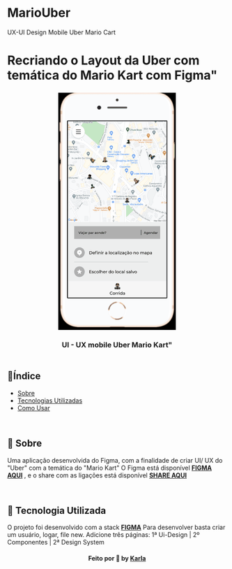 # MarioUber
UX-UI Design Mobile Uber Mario Cart
# Recriando o Layout da Uber com temática do Mario Kart com Figma"
<h3 align="center">
   <img alt="Uber Mário Kart" title="#logo" src="https://github.com/karlacorrea/MarioUber/blob/main/a_gjp.gif">
   <br><br>
   <b>UI - UX mobile Uber Mario Kart"</b>  
<b> </b>
   <br><br>
 
 <p align="center">
  
  </a>
 </p>
</h3>

## 🔖Índice

- [Sobre](#sobre)
- [Tecnologias Utilizadas](#tecnologias-utilizadas)
- [Como Usar](#como-usar)


<br>

<a id="sobre"></a>
## 🧐 Sobre

Uma aplicação desenvolvida do Figma, com a finalidade de criar UI/ UX do "Uber" com  a temática do "Mario Kart"
O Figma está disponível **[FIGMA AQUI](https://www.figma.com/file/PrLQaar7J1C3eeWtonUrgP/MarioUber?node-id=0%3A1)**
 , e o share com as ligações está disponível **[SHARE AQUI](https://www.figma.com/proto/PrLQaar7J1C3eeWtonUrgP/MarioUber?node-id=1%3A1851&scaling=scale-down&page-id=0%3A1&starting-point-node-id=1%3A1851&show-proto-sidebar=1)**
</p>


 
<br>

<a id="tecnologias-utilizadas"></a>
## 🚀 Tecnologia Utilizada

O projeto foi desenvolvido com a stack **[FIGMA](https://figma.com/)**
Para desenvolver basta criar um usuário, logar, file new. 
Adicione três páginas:
1ª Ui-Design | 2º Componentes | 2ª Design System





<h4 align="center">
    Feito por 🧡 by <a href="https://www.linkedin.com/in/gamerkarla/" target="_blank">Karla</a>
</h4>

